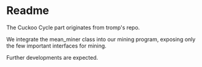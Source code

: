 # Readme

The Cuckoo Cycle part originates from tromp's repo.

We integrate the mean_miner class into our mining program, exposing only the few important interfaces for mining. 

Further developments are expected.
